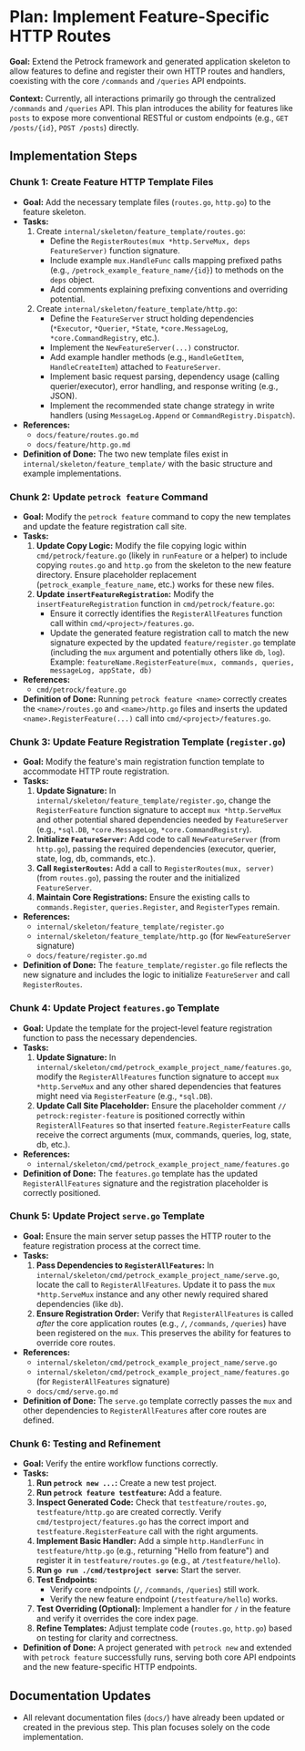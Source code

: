 # Plan: Implement Feature-Specific HTTP Routes

**Goal:** Extend the Petrock framework and generated application skeleton to allow features to define and register their own HTTP routes and handlers, coexisting with the core `/commands` and `/queries` API endpoints.

**Context:** Currently, all interactions primarily go through the centralized `/commands` and `/queries` API. This plan introduces the ability for features like `posts` to expose more conventional RESTful or custom endpoints (e.g., `GET /posts/{id}`, `POST /posts`) directly.

## Implementation Steps

### Chunk 1: Create Feature HTTP Template Files

*   **Goal:** Add the necessary template files (`routes.go`, `http.go`) to the feature skeleton.
*   **Tasks:**
    1.  Create `internal/skeleton/feature_template/routes.go`:
        *   Define the `RegisterRoutes(mux *http.ServeMux, deps FeatureServer)` function signature.
        *   Include example `mux.HandleFunc` calls mapping prefixed paths (e.g., `/petrock_example_feature_name/{id}`) to methods on the `deps` object.
        *   Add comments explaining prefixing conventions and overriding potential.
    2.  Create `internal/skeleton/feature_template/http.go`:
        *   Define the `FeatureServer` struct holding dependencies (`*Executor`, `*Querier`, `*State`, `*core.MessageLog`, `*core.CommandRegistry`, etc.).
        *   Implement the `NewFeatureServer(...)` constructor.
        *   Add example handler methods (e.g., `HandleGetItem`, `HandleCreateItem`) attached to `FeatureServer`.
        *   Implement basic request parsing, dependency usage (calling querier/executor), error handling, and response writing (e.g., JSON).
        *   Implement the recommended state change strategy in write handlers (using `MessageLog.Append` or `CommandRegistry.Dispatch`).
*   **References:**
    *   `docs/feature/routes.go.md`
    *   `docs/feature/http.go.md`
*   **Definition of Done:** The two new template files exist in `internal/skeleton/feature_template/` with the basic structure and example implementations.

### Chunk 2: Update `petrock feature` Command

*   **Goal:** Modify the `petrock feature` command to copy the new templates and update the feature registration call site.
*   **Tasks:**
    1.  **Update Copy Logic:** Modify the file copying logic within `cmd/petrock/feature.go` (likely in `runFeature` or a helper) to include copying `routes.go` and `http.go` from the skeleton to the new feature directory. Ensure placeholder replacement (`petrock_example_feature_name`, etc.) works for these new files.
    2.  **Update `insertFeatureRegistration`:** Modify the `insertFeatureRegistration` function in `cmd/petrock/feature.go`:
        *   Ensure it correctly identifies the `RegisterAllFeatures` function call within `cmd/<project>/features.go`.
        *   Update the generated feature registration call to match the new signature expected by the updated `feature/register.go` template (including the `mux` argument and potentially others like `db`, `log`). Example: `featureName.RegisterFeature(mux, commands, queries, messageLog, appState, db)`
*   **References:**
    *   `cmd/petrock/feature.go`
*   **Definition of Done:** Running `petrock feature <name>` correctly creates the `<name>/routes.go` and `<name>/http.go` files and inserts the updated `<name>.RegisterFeature(...)` call into `cmd/<project>/features.go`.

### Chunk 3: Update Feature Registration Template (`register.go`)

*   **Goal:** Modify the feature's main registration function template to accommodate HTTP route registration.
*   **Tasks:**
    1.  **Update Signature:** In `internal/skeleton/feature_template/register.go`, change the `RegisterFeature` function signature to accept `mux *http.ServeMux` and other potential shared dependencies needed by `FeatureServer` (e.g., `*sql.DB`, `*core.MessageLog`, `*core.CommandRegistry`).
    2.  **Initialize `FeatureServer`:** Add code to call `NewFeatureServer` (from `http.go`), passing the required dependencies (executor, querier, state, log, db, commands, etc.).
    3.  **Call `RegisterRoutes`:** Add a call to `RegisterRoutes(mux, server)` (from `routes.go`), passing the router and the initialized `FeatureServer`.
    4.  **Maintain Core Registrations:** Ensure the existing calls to `commands.Register`, `queries.Register`, and `RegisterTypes` remain.
*   **References:**
    *   `internal/skeleton/feature_template/register.go`
    *   `internal/skeleton/feature_template/http.go` (for `NewFeatureServer` signature)
    *   `docs/feature/register.go.md`
*   **Definition of Done:** The `feature_template/register.go` file reflects the new signature and includes the logic to initialize `FeatureServer` and call `RegisterRoutes`.

### Chunk 4: Update Project `features.go` Template

*   **Goal:** Update the template for the project-level feature registration function to pass the necessary dependencies.
*   **Tasks:**
    1.  **Update Signature:** In `internal/skeleton/cmd/petrock_example_project_name/features.go`, modify the `RegisterAllFeatures` function signature to accept `mux *http.ServeMux` and any other shared dependencies that features might need via `RegisterFeature` (e.g., `*sql.DB`).
    2.  **Update Call Site Placeholder:** Ensure the placeholder comment `// petrock:register-feature` is positioned correctly within `RegisterAllFeatures` so that inserted `feature.RegisterFeature` calls receive the correct arguments (mux, commands, queries, log, state, db, etc.).
*   **References:**
    *   `internal/skeleton/cmd/petrock_example_project_name/features.go`
*   **Definition of Done:** The `features.go` template has the updated `RegisterAllFeatures` signature and the registration placeholder is correctly positioned.

### Chunk 5: Update Project `serve.go` Template

*   **Goal:** Ensure the main server setup passes the HTTP router to the feature registration process at the correct time.
*   **Tasks:**
    1.  **Pass Dependencies to `RegisterAllFeatures`:** In `internal/skeleton/cmd/petrock_example_project_name/serve.go`, locate the call to `RegisterAllFeatures`. Update it to pass the `mux *http.ServeMux` instance and any other newly required shared dependencies (like `db`).
    2.  **Ensure Registration Order:** Verify that `RegisterAllFeatures` is called *after* the core application routes (e.g., `/`, `/commands`, `/queries`) have been registered on the `mux`. This preserves the ability for features to override core routes.
*   **References:**
    *   `internal/skeleton/cmd/petrock_example_project_name/serve.go`
    *   `internal/skeleton/cmd/petrock_example_project_name/features.go` (for `RegisterAllFeatures` signature)
    *   `docs/cmd/serve.go.md`
*   **Definition of Done:** The `serve.go` template correctly passes the `mux` and other dependencies to `RegisterAllFeatures` after core routes are defined.

### Chunk 6: Testing and Refinement

*   **Goal:** Verify the entire workflow functions correctly.
*   **Tasks:**
    1.  **Run `petrock new ...`:** Create a new test project.
    2.  **Run `petrock feature testfeature`:** Add a feature.
    3.  **Inspect Generated Code:** Check that `testfeature/routes.go`, `testfeature/http.go` are created correctly. Verify `cmd/testproject/features.go` has the correct import and `testfeature.RegisterFeature` call with the right arguments.
    4.  **Implement Basic Handler:** Add a simple `http.HandlerFunc` in `testfeature/http.go` (e.g., returning "Hello from feature") and register it in `testfeature/routes.go` (e.g., at `/testfeature/hello`).
    5.  **Run `go run ./cmd/testproject serve`:** Start the server.
    6.  **Test Endpoints:**
        *   Verify core endpoints (`/`, `/commands`, `/queries`) still work.
        *   Verify the new feature endpoint (`/testfeature/hello`) works.
    7.  **Test Overriding (Optional):** Implement a handler for `/` in the feature and verify it overrides the core index page.
    8.  **Refine Templates:** Adjust template code (`routes.go`, `http.go`) based on testing for clarity and correctness.
*   **Definition of Done:** A project generated with `petrock new` and extended with `petrock feature` successfully runs, serving both core API endpoints and the new feature-specific HTTP endpoints.

## Documentation Updates

*   All relevant documentation files (`docs/`) have already been updated or created in the previous step. This plan focuses solely on the code implementation.
